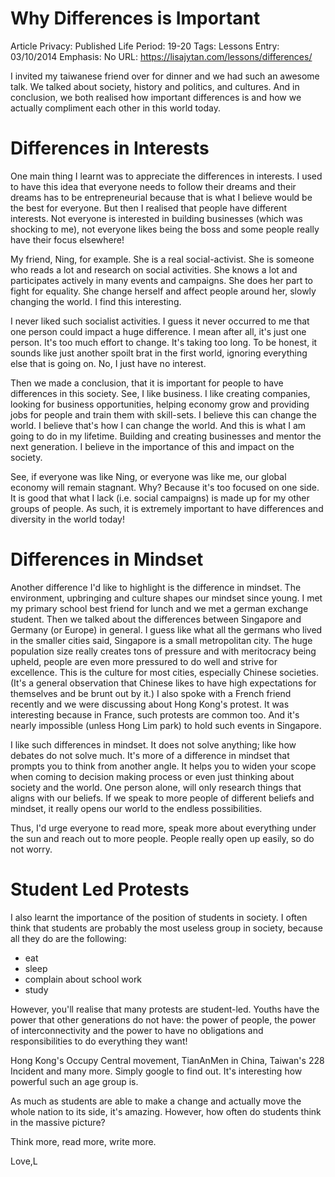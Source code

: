 # Why Differences is Important

Article Privacy: Published
Life Period: 19-20
Tags: Lessons
Entry: 03/10/2014
Emphasis: No
URL: https://lisajytan.com/lessons/differences/

I invited my taiwanese friend over for dinner and we had such an awesome talk. We talked about society, history and politics, and cultures. And in conclusion, we both realised how important differences is and how we actually compliment each other in this world today.

# Differences in Interests

One main thing I learnt was to appreciate the differences in interests. I used to have this idea that everyone needs to follow their dreams and their dreams has to be entrepreneurial because that is what I believe would be the best for everyone. But then I realised that people have different interests. Not everyone is interested in building businesses (which was shocking to me), not everyone likes being the boss and some people really have their focus elsewhere!

My friend, Ning, for example. She is a real social-activist. She is someone who reads a lot and research on social activities. She knows a lot and participates actively in many events and campaigns. She does her part to fight for equality. She change herself and affect people around her, slowly changing the world. I find this interesting.

I never liked such socialist activities. I guess it never occurred to me that one person could impact a huge difference. I mean after all, it's just one person. It's too much effort to change. It's taking too long. To be honest, it sounds like just another spoilt brat in the first world, ignoring everything else that is going on. No, I just have no interest.

Then we made a conclusion, that it is important for people to have differences in this society. See, I like business. I like creating companies, looking for business opportunities, helping economy grow and providing jobs for people and train them with skill-sets. I believe this can change the world. I believe that's how I can change the world. And this is what I am going to do in my lifetime. Building and creating businesses and mentor the next generation. I believe in the importance of this and impact on the society.

See, if everyone was like Ning, or everyone was like me, our global economy will remain stagnant. Why? Because it's too focused on one side. It is good that what I lack (i.e. social campaigns) is made up for my other groups of people. As such, it is extremely important to have differences and diversity in the world today!

# Differences in Mindset

Another difference I'd like to highlight is the difference in mindset. The environment, upbringing and culture shapes our mindset since young. I met my primary school best friend for lunch and we met a german exchange student. Then we talked about the differences between Singapore and Germany (or Europe) in general. I guess like what all the germans who lived in the smaller cities said, Singapore is a small metropolitan city. The huge population size really creates tons of pressure and with meritocracy being upheld, people are even more pressured to do well and strive for excellence. This is the culture for most cities, especially Chinese societies. (It's a general observation that Chinese likes to have high expectations for themselves and be brunt out by it.) I also spoke with a French friend recently and we were discussing about Hong Kong's protest. It was interesting because in France, such protests are common too. And it's nearly impossible (unless Hong Lim park) to hold such events in Singapore.

I like such differences in mindset. It does not solve anything; like how debates do not solve much. It's more of a difference in mindset that prompts you to think from another angle. It helps you to widen your scope when coming to decision making process or even just thinking about society and the world. One person alone, will only research things that aligns with our beliefs. If we speak to more people of different beliefs and mindset, it really opens our world to the endless possibilities.

Thus, I'd urge everyone to read more, speak more about everything under the sun and reach out to more people. People really open up easily, so do not worry.

# Student Led Protests

I also learnt the importance of the position of students in society. I often think that students are probably the most useless group in society, because all they do are the following:

- eat
- sleep
- complain about school work
- study

However, you'll realise that many protests are student-led. Youths have the power that other generations do not have: the power of people, the power of interconnectivity and the power to have no obligations and responsibilities to do everything they want!

Hong Kong's Occupy Central movement, TianAnMen in China, Taiwan's 228 Incident and many more. Simply google to find out. It's interesting how powerful such an age group is.

As much as students are able to make a change and actually move the whole nation to its side, it's amazing. However, how often do students think in the massive picture?

Think more, read more, write more.

Love,L